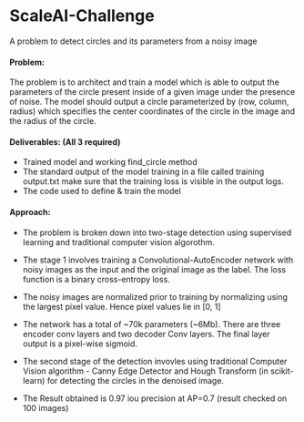 # ScaleAI-Challenge
A problem to detect circles and its parameters from a noisy image

#### Problem:
The problem is to architect and train a model which is able to output the parameters of the circle present inside of a given image under the presence of noise. The model should output a circle parameterized by (row, column, radius) which specifies the center coordinates of the circle in the image and the radius of the circle. 

#### Deliverables: (All 3 required)
- Trained model and working find_circle method
- The standard output of the model training in a file called training output.txt make sure that the training loss is visible in the output logs.
- The code used to define & train the model

#### Approach:

- The problem is broken down into two-stage detection using supervised learning and traditional computer vision algorothm.

- The stage 1 involves training a Convolutional-AutoEncoder network with noisy images as the input and the original image as the label. The loss function is a binary cross-entropy loss. 

- The noisy images are normalized prior to training by normalizing using the largest pixel value. Hence pixel values lie in [0, 1]

- The network has a total of ~70k parameters (~6Mb). There are three encoder conv layers and two decoder Conv layers. The final layer output is a pixel-wise sigmoid. 

- The second stage of the detection invovles using traditional Computer Vision algorithm - Canny Edge Detector and Hough Transform (in scikit-learn) for detecting the circles in the denoised image. 

- The Result obtained is 0.97 iou precision at AP=0.7 (result checked on 100 images)

